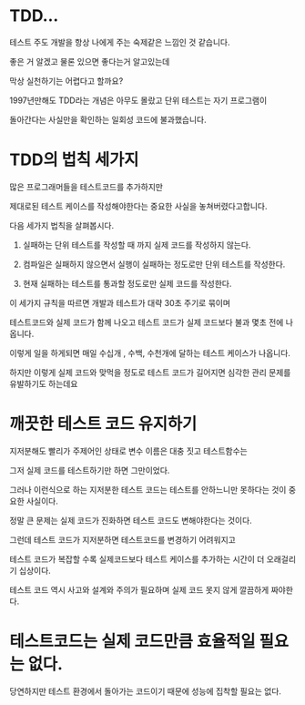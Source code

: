 # TDD...

테스트 주도 개발을 항상 나에게 주는 숙제같은 느낌인 것 같습니다.

좋은 거 알겠고 물론 있으면 좋다는거 알고있는데

막상 실천하기는 어렵다고 할까요?

1997년만해도 TDD라는 개념은 아무도 몰랐고 단위 테스트는 자기 프로그램이

돌아간다는 사실만을 확인하는 일회성 코드에 불과했습니다.


# TDD의 법칙 세가지

많은 프로그래머들을 테스트코드를 추가하지만

제대로된 테스트 케이스를 작성해야한다는 중요한 사실을 놓쳐버렸다고합니다.

다음 세가지 법칙을 살펴봅시다.

1. 실패하는 단위 테스트를 작성할 때 까지 실제 코드를 작성하지 않는다.

2. 컴파일은 실패하지 않으면서 실행이 실패하는 정도로만 단위 테스트를 작성한다.

3. 현재 실패하는 테스트를 통과할 정도로만 실제 코드를 작성한다.


이 세가지 규칙을 따르면 개발과 테스트가 대략 30초 주기로 묶이며

테스트코드와 실제 코드가 함께 나오고 테스트 코드가 실제 코드보다 불과 몇초 전에 나옵니다.

이렇게 일을 하게되면 매일 수십개 , 수백, 수천개에 달하는 테스트 케이스가 나옵니다.


하지만 이렇게 실제 코드와 맞먹을 정도로 테스트 코드가 길어지면 심각한 관리 문제를 유발하기도 하는데요

# 깨끗한 테스트 코드 유지하기

지저분해도 빨리가 주제어인 상태로 변수 이름은 대충 짓고 테스트함수는

그저 실제 코드를 테스트하기만 하면 그만이었다.

그러나 이런식으로 하는 지저분한 테스트 코드는 테스트를 안하느니만 못하다는 것이 중요한 사실이다.

정말 큰 문제는 실제 코드가 진화하면 테스트 코드도 변해야한다는 것이다.

그런데 테스트 코드가 지저분하면 테스트코드를 변경하기 어려워지고

테스트 코드가 복잡할 수록 실제코드보다 테스트 케이스를 추가하는 시간이 더 오래걸리기 십상이다.

테스트 코드 역시 사고와 설계와 주의가 필요하며 실제 코드 못지 않게 깔끔하게 짜야한다.

# 테스트코드는 실제 코드만큼 효율적일 필요는 없다.

당연하지만 테스트 환경에서 돌아가는 코드이기 때문에 성능에 집착할 필요는 없다.

# 